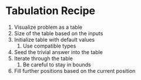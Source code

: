 # Tabulation Recipe

1. Visualize problem as a table
2. Size of the table based on the inputs
3. Initialize table with default values
   1. Use compatible types
4. Seed the trivial answer into the table
5. Iterate through the table
   1. Be careful to stay in bounds
6. Fill further positions based on the current position